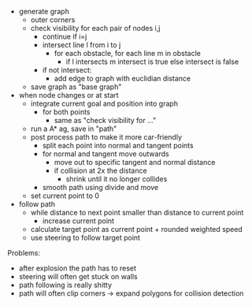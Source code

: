 - generate graph
    - outer corners
    - check visibility for each pair of nodes i,j
        - continue if i=j
        - intersect line l from i to j
            - for each obstacle, for each line m in obstacle
                - if l intersects m intersect is true
            else intersect is false
        - if not intersect: 
            - add edge to graph with euclidian distance
    - save graph as "base graph"
- when node changes or at start  
    - integrate current goal and position into graph
        - for both points
            - same as "check visibility for ..."
    - run a A* ag, save in "path"
    - post process path to make it more car-friendly
        - split each point into normal and tangent points
        - for normal and tangent move outwards
            - move out to specific tangent and normal distance
            - if collision at 2x the distance
                - shrink until it no longer collides
        - smooth path using divide and move
    - set current point to 0
- follow path
    - while distance to next point smaller than distance to current point
        - increase current point
    - calculate target point as current point + rounded weighted speed
    - use steering to follow target point



Problems:
 - after explosion the path has to reset
 - steering will often get stuck on walls
 - path following is really shitty
 - path will often clip corners -> expand polygons for collision detection